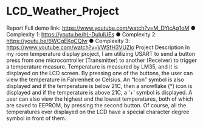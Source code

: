 # LCD_Weather_Project
Report
Full demo link: https://www.youtube.com/watch?v=M_DYicAg1oM
● Complexity 1: https://youtu.be/hL-DuIulUEs
● Complexity 2: https://youtu.be/6WCgEKgCQlw
● Complexity 3: https://www.youtube.com/watch?v=VWSfH3VUZlo
Project Description
In my room temperature display project, I am utilizing USART to send a button press from one
microcontroller (Transmitter) to another (Receiver) to trigger a temperature measure.
Temperature is measured by LM35, and it is displayed on the LCD screen. By pressing one of
the buttons, the user can view the temperature in Fahrenheit or Celsius. An “Icon” symbol is also
displayed and if the temperature is below 21C, then a snowflake (*) icon is displayed and if the
temperature is above 21C, a ‘+’ symbol is displayed. A user can also view the highest and the
lowest temperatures, both of which are saved to EEPROM, by pressing the second button. Of
course, all the temperatures ever displayed on the LCD have a special character degree symbol in
front of them.
